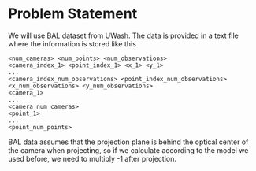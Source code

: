 # Problem Statement
We will use BAL dataset from UWash. The data is provided in a text file where the information is stored like this
```
<num_cameras> <num_points> <num_observations>
<camera_index_1> <point_index_1> <x_1> <y_1>
...
<camera_index_num_observations> <point_index_num_observations> <x_num_observations> <y_num_observations>
<camera_1>
...
<camera_num_cameras>
<point_1>
...
<point_num_points>
```
BAL data assumes that the projection plane is behind the optical center of
the camera when projecting, so if we calculate according to the model we used
before, we need to multiply -1 after projection.
